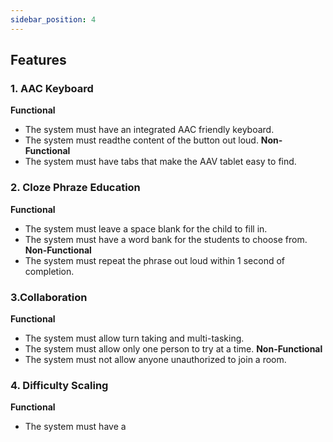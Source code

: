 ```yaml
---
sidebar_position: 4
---
```

## Features

### **1. AAC Keyboard**  
**Functional**  
- The system must have an integrated AAC friendly keyboard.
- The system must readthe content of the button out loud.
**Non-Functional**  
- The system must have tabs that make the AAV tablet easy to find.

### **2. Cloze Phraze Education** 
**Functional**
- The system must leave a space blank for the child to fill in.
- The system must have a word bank for the students to choose from.
**Non-Functional**
- The system must repeat the phrase out loud within 1 second of completion.

### **3.Collaboration**
**Functional**
- The system must allow turn taking and multi-tasking.
- The system must allow only one person to try at a time.
**Non-Functional**
- The system must not allow anyone unauthorized to join a room.

### **4. Difficulty Scaling**
**Functional**
- The system must have a 